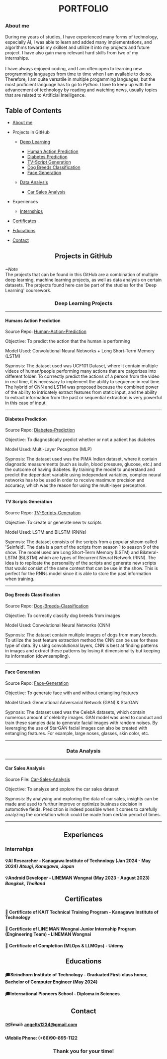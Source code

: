 # <p align=center>PORTFOLIO

### About me</br>
During my years of studies, I have experienced many forms of technology, especially AI, I was able to learn and added many implementations, and algorithms towards my skillset and utilize it into my projects and future project. I have also gain many relevant hard skills from two of my internships.
</br>
</br>
I have always enjoyed coding, and I am often open to learning new programming languages from time to time when I am available to do so. Therefore, I am quite versatile in multiple progamming languages, but the most proficient language has to go to _Python_. I love to keep up with the advancement of technology by reading and watching news, usually topics that are related to Artificial Intelligence.

## Table of Contents
+ [About me](#about-me)
+ Projects in GitHub
  + [Deep Learning](https://github.com/skyeded/Deep-Learning-Projects)
  
    + [Human Action Prediction](#humans-action-prediction)
    + [Diabetes Prediction](#diabetes-prediction)
    + [TV-Script Generation](#tv-scripts-generation)
    + [Dog Breeds Classification](#dog-breeds-classification)
    + [Face Generation](#face-generation)
  
  + [Data Analysis](https://github.com/skyeded/Data-Analysis)
    + [Car Sales Analysis](#car-sales-analysis)
  
+ Experiences
  + [Internships](#internships)
  
+ [Certificates](#certificates)
+ [Educations](#educations)
+ [Contact](#contact)

## <p align=center>Projects in GitHub
_~Note_</br>
The projects that can be found in this GitHub are a combination of multiple deep learning, machine learning projects, as well as data analysis on certain datasets. The projects found here can be part of the studies for the 'Deep Learning' coursework.

### <p align=center>Deep Learning Projects

---

#### Humans Action Prediction
Source Repo: [Human-Action-Prediction](https://github.com/skyeded/Deep-Learning-Projects/tree/main/Human-Action-Prediction) </br>

Objective: To predict the action that the human is performing

Model Used: Convolutional Neural Networks + Long Short-Term Memory (LSTM)

Sypnosis: The dataset used was UCF101 Dataset, where it contain multiple videos of human/people performing many actions that are catgorizes into different folder.
To corrrectly predict the actions of a person from the video in real time, it is necessary to implement the ability to sequence in real time. The hybrid of CNN and LSTM was proposed
because the combined power of the ability to intricately extract features from static input, and the ability to extract information from the past or sequential extraction is very powerful in this case of input.

---

#### Diabetes Prediction
Source Repo: [Diabetes-Prediction](https://github.com/skyeded/Deep-Learning-Projects/tree/main/PIMA-Indian-Diabetes-Prediction) </br>

Objective: To diagnostically predict whether or not a patient has diabetes

Model Used: Multi-Layer Peceptron (MLP)

Sypnosis: The dataset used was the PIMA Indian dataset, where it contain diagnostic measurements (such as isulin, blood pressure, glucose, etc.) and the outcome of having diabetes.
By training the model to understand and predict the dependant variable using independant variables, complex neural networks has to be used in order to receive maximum precision and accuracy,
which was the reason for using the multi-layer perceptron.

---

#### TV Scripts Generation
Source Repo: [TV-Scripts-Generation](https://github.com/skyeded/Deep-Learning-Projects/tree/main/TV-Scripts-Generation) </br>

Objective: To create or generate new tv scripts </br>

Model Used: LSTM and BiLSTM (RNNs)

Sypnosis: The dataset consists of the scripts from a popular sitcom called 'Seinfeld'. The data is a part of the scripts from season 1 to season 9 of the show. The model used are Long Short-Term Memory (LSTM) and Bilateral-LSTM (BiLSTM)
which are types of Recurrent Neural Network (RNN). The idea is to replicate the personality of the scripts and generate new scripts that would consist of the same context that can be use in the show. This is perfect for the RNNs model since
it is able to store the past information when training.

---

#### Dog Breeds Classification
Source Repo: [Dog-Breeds-Classification](https://github.com/skyeded/Deep-Learning-Projects/tree/main/Dog-Breeds-Classification) </br>

Objective: To correctly classify dog breeds from images

Model Used: Convolutional Neural Networks (CNN)

Sypnosis: The dataset contain multiple images of dogs from many breeds. To utilize the best feature extraction method the CNN can be use for these type of data. By using convolutional layers, CNN is best at finding patterns in images
and extract these patterns by losing it dimensionality but keeping its information (downsampling).

---

#### Face Generation
Source Repo: [Face-Generation](https://github.com/skyeded/Deep-Learning-Projects/tree/main/Face-Generations) </br>

Objective: To generate face with and without entangling features

Model Used: Generational Adversarial Network (GAN) & StarGAN

Sypnosis: The dataset used was the CelebA datasets, which contain numerous amount of celebrity images. GAN model was used to conduct and train these samples data to generate facial images with random noises.
By leveraging the use of StarGAN facial images can also be created with entangling features. For example, large noses, glasses, skin color, etc.

---

### <p align=center>Data Analysis

---

#### Car Sales Analysis

Source File: [Car-Sales-Analysis](https://github.com/skyeded/Data-Analysis/blob/main/Car-Sales-Analysis.ipynb) </br>

Objective: To analyze and explore the car sales dataset

Sypnosis: By analysing and exploring the data of car sales, insights can be made and used to furthur improve or optimize business decision in automotive fields. Prediction is indeed possible when it comes to carefully analyzing the correlation which could be made
from certain period of times.

---

## <p align=center>Experiences

### Internships

#### 💡AI Researcher - Kanagawa Institute of Technology (Jan 2024 - May 2024) _Atsugi, Kanagawa, Japan_

#### 💡Android Developer - LINEMAN Wongnai (May 2023 - August 2023) _Bangkok, Thailand_

## <p align=center>Certificates

#### 📜 Certificate of KAIT Technical Training Program - Kanagawa Institute of Technology

#### 📜 Certificate of LINE MAN Wongnai Junior Internship Program (Engineering Team) - LINEMAN Wongnai

#### 📜 Certificate of Completion (MLOps & LLMOps) - Udemy

## <p align=center>Educations

#### 🎓Sirindhorn Institute of Technology - Graduated First-class honor, Bachelor of Computer Engineer (May 2024)

#### 🎓International Pioneers School - Diploma in Sciences

## <p align=center>Contact

#### ✉️Email: angelts1234@gmail.com

#### 📞Mobile Phone: (+66)90-895-1122

### <p align=center> Thank you for your time!
